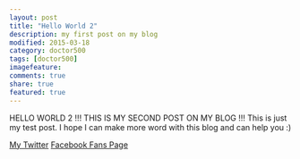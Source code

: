 ```yaml
---
layout: post
title: "Hello World 2"
description: my first post on my blog
modified: 2015-03-18
category: doctor500
tags: [doctor500]
imagefeature: 
comments: true
share: true
featured: true
---
```


HELLO WORLD 2 !!! THIS IS MY SECOND POST ON MY BLOG !!!
This is just my test post. I hope I can make more word with this blog and can help you :)

[My Twitter](http://www.twitter.com/davidlayardi)
[Facebook Fans Page](http://www.facebook.com/Doctor500.ID)
